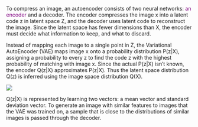 To compress an image, an autoencoder consists of two neural networks: <span style="color:purple">an encoder</span> and a decoder. The encoder compresses the image x into a latent code z in latent space Z, and the decoder uses latent code to reconstruct the image. Since the latent space has fewer dimensions than X, the encoder must decide what information to keep, and what to discard.

Instead of mapping each image to a single point in Z, the Variational AutoEncoder (VAE) maps image x onto a probability distribution P(z|X), assigning a probability to every z to find the code z with the highest probability of matching with image x. Since the actual P(z|X) isn’t known, the encoder Q(z|X) approximates P(z|X). Thus the latent space distribution Q(z) is inferred using the image space distribution Q(X). 

<img src="{{site.url}}/images/figure1.1.png" style="display: block; margin: auto;" />

Q(z|X) is represented by learning two vectors: a mean vector and standard deviation vector. To generate an image with similar features to images that the VAE was trained on, a sample that is close to the distributions of similar images is passed through the decoder. 
